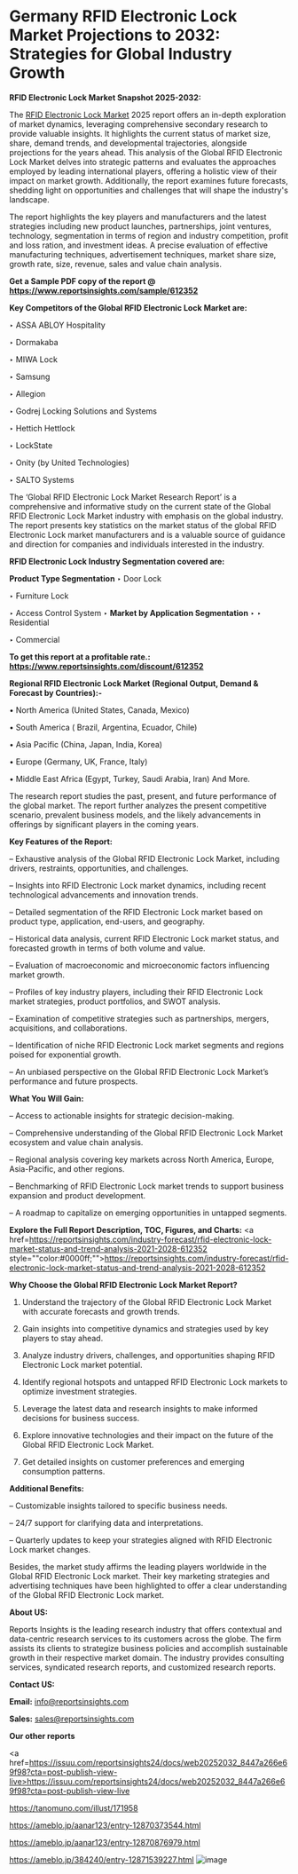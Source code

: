 # Germany RFID Electronic Lock Market Projections to 2032: Strategies for Global Industry Growth

<strong>RFID Electronic Lock Market Snapshot 2025-2032:</strong>

The <a href=https://www.reportsinsights.com/sample/612352>RFID Electronic Lock Market</a> 2025 report offers an in-depth exploration of market dynamics, leveraging comprehensive secondary research to provide valuable insights. It highlights the current status of market size, share, demand trends, and developmental trajectories, alongside projections for the years ahead. This analysis of the Global RFID Electronic Lock Market delves into strategic patterns and evaluates the approaches employed by leading international players, offering a holistic view of their impact on market growth. Additionally, the report examines future forecasts, shedding light on opportunities and challenges that will shape the industry's landscape.

The report highlights the key players and manufacturers and the latest strategies including new product launches, partnerships, joint ventures, technology, segmentation in terms of region and industry competition, profit and loss ration, and investment ideas. A precise evaluation of effective manufacturing techniques, advertisement techniques, market share size, growth rate, size, revenue, sales and value chain analysis.

<strong>Get a Sample PDF copy of the report @ <a href=https://www.reportsinsights.com/sample/612352 style=color:#0000ff;>https://www.reportsinsights.com/sample/612352</a></strong>

<strong>Key Competitors of the Global RFID Electronic Lock Market are:</strong>

‣ ASSA ABLOY Hospitality

‣ Dormakaba

‣ MIWA Lock

‣ Samsung

‣ Allegion

‣ Godrej Locking Solutions and Systems

‣ Hettich Hettlock

‣ LockState

‣ Onity (by United Technologies)

‣ SALTO Systems

The ‘Global RFID Electronic Lock Market Research Report’ is a comprehensive and informative study on the current state of the Global RFID Electronic Lock Market industry with emphasis on the global industry. The report presents key statistics on the market status of the global RFID Electronic Lock market manufacturers and is a valuable source of guidance and direction for companies and individuals interested in the industry.

<strong>RFID Electronic Lock Industry Segmentation covered are:</strong>

<strong>Product Type Segmentation</strong>
‣
Door Lock

‣ Furniture Lock

‣ Access Control System
‣ 
<strong>Market by Application Segmentation</strong>
‣
‣  Residential

‣ Commercial

<strong>To get this report at a profitable rate.: <a href=https://www.reportsinsights.com/discount/612352 style=color:#0000ff;>https://www.reportsinsights.com/discount/612352</a></strong>

<strong>Regional RFID Electronic Lock Market (Regional Output, Demand &amp; Forecast by Countries):-</strong>

• North America (United States, Canada, Mexico)

• South America ( Brazil, Argentina, Ecuador, Chile)

• Asia Pacific (China, Japan, India, Korea)

• Europe (Germany, UK, France, Italy)

• Middle East Africa (Egypt, Turkey, Saudi Arabia, Iran) And More.

The research report studies the past, present, and future performance of the global market. The report further analyzes the present competitive scenario, prevalent business models, and the likely advancements in offerings by significant players in the coming years.

<strong>Key Features of the Report:</strong>

– Exhaustive analysis of the Global RFID Electronic Lock Market, including drivers, restraints, opportunities, and challenges.

– Insights into RFID Electronic Lock market dynamics, including recent technological advancements and innovation trends.

– Detailed segmentation of the RFID Electronic Lock market based on product type, application, end-users, and geography.

– Historical data analysis, current RFID Electronic Lock market status, and forecasted growth in terms of both volume and value.

– Evaluation of macroeconomic and microeconomic factors influencing market growth.

– Profiles of key industry players, including their RFID Electronic Lock market strategies, product portfolios, and SWOT analysis.

– Examination of competitive strategies such as partnerships, mergers, acquisitions, and collaborations.

– Identification of niche RFID Electronic Lock market segments and regions poised for exponential growth.

– An unbiased perspective on the Global RFID Electronic Lock Market’s performance and future prospects.

<strong>What You Will Gain:</strong>

– Access to actionable insights for strategic decision-making.

– Comprehensive understanding of the Global RFID Electronic Lock Market ecosystem and value chain analysis.

– Regional analysis covering key markets across North America, Europe, Asia-Pacific, and other regions.

– Benchmarking of RFID Electronic Lock market trends to support business expansion and product development.

– A roadmap to capitalize on emerging opportunities in untapped segments.

<strong>Explore the Full Report Description, TOC, Figures, and Charts:</strong>
<a href=https://reportsinsights.com/industry-forecast/rfid-electronic-lock-market-status-and-trend-analysis-2021-2028-612352 style=""color:#0000ff;"">https://reportsinsights.com/industry-forecast/rfid-electronic-lock-market-status-and-trend-analysis-2021-2028-612352</a>

<strong>Why Choose the Global RFID Electronic Lock Market Report?</strong>

1. Understand the trajectory of the Global RFID Electronic Lock Market with accurate forecasts and growth trends.

2. Gain insights into competitive dynamics and strategies used by key players to stay ahead.

3. Analyze industry drivers, challenges, and opportunities shaping RFID Electronic Lock market potential.

4. Identify regional hotspots and untapped RFID Electronic Lock markets to optimize investment strategies.

5. Leverage the latest data and research insights to make informed decisions for business success.

6. Explore innovative technologies and their impact on the future of the Global RFID Electronic Lock Market.

7. Get detailed insights on customer preferences and emerging consumption patterns.

<strong>Additional Benefits:</strong>

– Customizable insights tailored to specific business needs.

– 24/7 support for clarifying data and interpretations.

– Quarterly updates to keep your strategies aligned with RFID Electronic Lock market changes.

Besides, the market study affirms the leading players worldwide in the Global RFID Electronic Lock market. Their key marketing strategies and advertising techniques have been highlighted to offer a clear understanding of the Global RFID Electronic Lock market.

<strong><strong>About US</strong>:</strong>

Reports Insights is the leading research industry that offers contextual and data-centric research services to its customers across the globe. The firm assists its clients to strategize business policies and accomplish sustainable growth in their respective market domain. The industry provides consulting services, syndicated research reports, and customized research reports.

<strong>Contact US:</strong>

<p class=><b>Email:</b> <a href=mailto:info@reportsinsights.com>info@reportsinsights.com</a></p>
<p class=><b>Sales:</b> <a href=mailto:sales@reportsinsights.com>sales@reportsinsights.com</a></p>

<strong>Our other reports</strong>

<a href=https://issuu.com/reportsinsights24/docs/web20252032_8447a266e69f98?cta=post-publish-view-live>https://issuu.com/reportsinsights24/docs/web20252032_8447a266e69f98?cta=post-publish-view-live</a>

<a href=https://tanomuno.com/illust/171958>https://tanomuno.com/illust/171958</a>

<a href=https://ameblo.jp/aanar123/entry-12870373544.html>https://ameblo.jp/aanar123/entry-12870373544.html</a>

<a href=https://ameblo.jp/aanar123/entry-12870876979.html>https://ameblo.jp/aanar123/entry-12870876979.html</a>

<a href=https://ameblo.jp/384240/entry-12871539227.html>https://ameblo.jp/384240/entry-12871539227.html</a>
![image](https://github.com/user-attachments/assets/7655fde2-12a1-43b2-bc08-7bf210511fc3)
